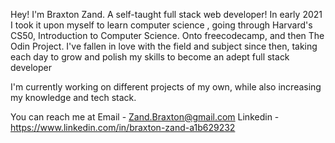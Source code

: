 Hey! I'm Braxton Zand. A self-taught full stack web developer!
In early 2021 I took it upon myself to learn computer science , going through Harvard's CS50, Introduction to Computer Science. Onto freecodecamp, and then The Odin Project.    I've fallen in love with the field and subject since then, taking each day to grow and polish my skills to become an adept full stack developer

I'm currently working on different projects of my own, while also increasing my knowledge and tech stack.

You can reach me at 
Email - Zand.Braxton@gmail.com
Linkedin - https://www.linkedin.com/in/braxton-zand-a1b629232


<!---
ZandBraxton/ZandBraxton is a ✨ special ✨ repository because its `README.md` (this file) appears on your GitHub profile.
You can click the Preview link to take a look at your changes.
--->
